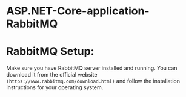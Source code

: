 # ASP.NET-Core-application-RabbitMQ

# RabbitMQ Setup:

Make sure you have RabbitMQ server installed and running. You can download it from the official website `(https://www.rabbitmq.com/download.html)` and follow the installation instructions for your operating system.
